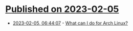 # [Published on 2023-02-05](index.md)

* [2023-02-05, 06:44:07](https://news.ycombinator.com/item?id=34662590) - [What can I do for Arch Linux?](https://whatcanidofor.archlinux.org/)
